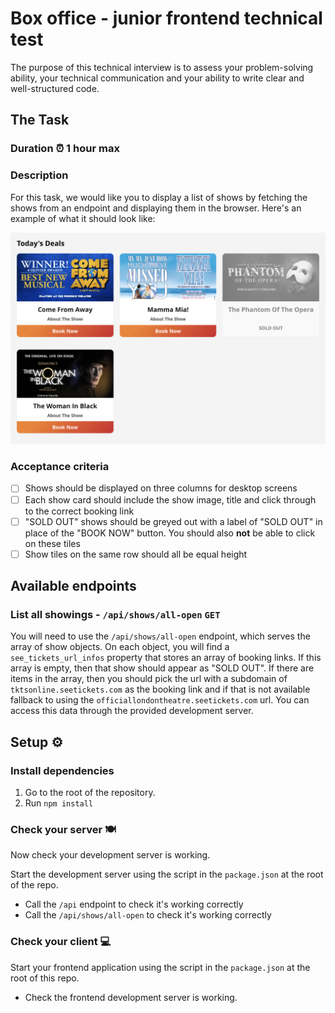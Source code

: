 # Box office - junior frontend technical test

The purpose of this technical interview is to assess your problem-solving ability, your technical communication and your ability to write clear and well-structured code.

## The Task

### Duration ⏰ 1 hour max

### Description

For this task, we would like you to display a list of shows by fetching the shows from an endpoint and displaying them in the browser.
Here's an example of what it should look like:

![React Component](./assets/react-component.jpg)

### Acceptance criteria

- [ ] Shows should be displayed on three columns for desktop screens
- [ ] Each show card should include the show image, title and click through to the correct booking link
- [ ] "SOLD OUT" shows should be greyed out with a label of "SOLD OUT" in place of the "BOOK NOW" button. You should also **not** be able to click on these tiles
- [ ] Show tiles on the same row should all be equal height

## Available endpoints

### List all showings - `/api/shows/all-open` `GET`

You will need to use the `/api/shows/all-open` endpoint, which serves the array of show objects. On each object, you will find a `see_tickets_url_infos` property that stores an array of booking links. If this array is empty, then that show should appear as "SOLD OUT". If there are items in the array, then you should pick the url with a subdomain of `tktsonline.seetickets.com` as the booking link and if that is not available fallback to using the `officiallondontheatre.seetickets.com` url. You can access this data through the provided development server.

## Setup ⚙️

### Install dependencies

1. Go to the root of the repository.
1. Run `npm install`

### Check your server 🍽️

Now check your development server is working.

Start the development server using the script in the `package.json` at the root of the repo.

- Call the `/api` endpoint to check it's working correctly
- Call the `/api/shows/all-open` to check it's working correctly

### Check your client 💻

Start your frontend application using the script in the `package.json` at the root of this repo.

- Check the frontend development server is working.
